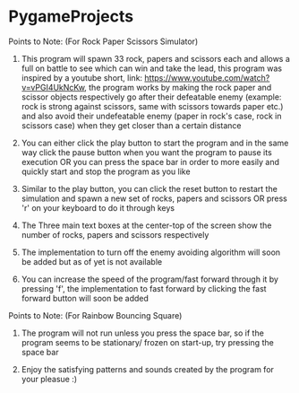 # PygameProjects


Points to Note: (For Rock Paper Scissors Simulator)

1) This program will spawn 33 rock, papers and scissors each and allows a full on battle to see which can win and take the lead, this program was inspired by a youtube short, link: https://www.youtube.com/watch?v=vPGI4UkNcKw, the program works by making the rock paper and scissor objects respectively go after their defeatable enemy (example: rock is strong against scissors, same with scissors towards paper etc.) and also avoid their undefeatable enemy (paper in rock's case, rock in scissors case) when they get closer than a certain distance

2) You can either click the play button to start the program and in the same way click the pause button when you want the program to pause its execution OR you can press the space bar in order to more easily and quickly start and stop the program as you like

3) Similar to the play button, you can click the reset button to restart the simulation and spawn a new set of rocks, papers and scissors OR press 'r' on your keyboard to do it through keys

4) The Three main text boxes at the center-top of the screen show the number of rocks, papers and scissors respectively

5) The implementation to turn off the enemy avoiding algorithm will soon be added but as of yet is not available

6) You can increase the speed of the program/fast forward through it by pressing 'f', the implementation to fast forward by clicking the fast forward button will soon be added
   

Points to Note: (For Rainbow Bouncing Square)

1) The program will not run unless you press the space bar, so if the program seems to be stationary/ frozen on start-up, try pressing the space bar

2) Enjoy the satisfying patterns and sounds created by the program for your pleasue :)
